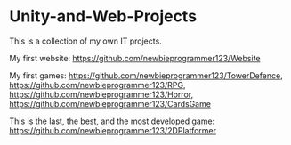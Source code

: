 # Unity-and-Web-Projects
This is a collection of my own IT projects. 

My first website: https://github.com/newbieprogrammer123/Website

My first games: https://github.com/newbieprogrammer123/TowerDefence, https://github.com/newbieprogrammer123/RPG, https://github.com/newbieprogrammer123/Horror, https://github.com/newbieprogrammer123/CardsGame

This is the last, the best, and the most developed game: https://github.com/newbieprogrammer123/2DPlatformer
